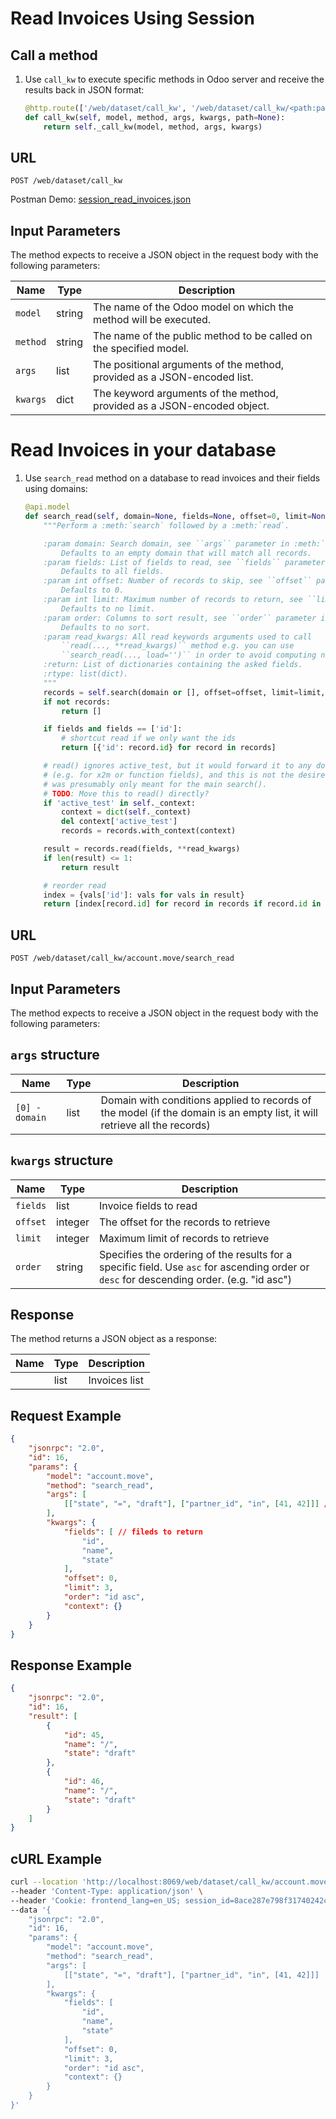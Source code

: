 Read Invoices Using Session
=============================

Call a method
-------------

1. Use `call_kw` to execute specific methods in Odoo server and receive the results back in JSON format:

    ```python
    @http.route(['/web/dataset/call_kw', '/web/dataset/call_kw/<path:path>'], type='json', auth="user")
    def call_kw(self, model, method, args, kwargs, path=None):
        return self._call_kw(model, method, args, kwargs)
    ```

## URL

```
POST /web/dataset/call_kw
```

Postman Demo: [session_read_invoices.json](postman_collection.json)

## Input Parameters

The method expects to receive a JSON object in the request body with the following parameters:

| Name        | Type    | Description                                                                   |
|-------------|---------|-------------------------------------------------------------------------------|
| `model`     | string  | The name of the Odoo model on which the method will be executed.              |
| `method`    | string  | The name of the public method to be called on the specified model.            |
| `args`      | list    | The positional arguments of the method, provided as a JSON-encoded list.      |
| `kwargs`    | dict    | The keyword arguments of the method, provided as a JSON-encoded object.       |

Read Invoices in your database
=============================

1. Use `search_read` method on a database to read invoices and their fields using domains:

    ```python
    @api.model
    def search_read(self, domain=None, fields=None, offset=0, limit=None, order=None, **read_kwargs):
        """Perform a :meth:`search` followed by a :meth:`read`.

        :param domain: Search domain, see ``args`` parameter in :meth:`search`.
            Defaults to an empty domain that will match all records.
        :param fields: List of fields to read, see ``fields`` parameter in :meth:`read`.
            Defaults to all fields.
        :param int offset: Number of records to skip, see ``offset`` parameter in :meth:`search`.
            Defaults to 0.
        :param int limit: Maximum number of records to return, see ``limit`` parameter in :meth:`search`.
            Defaults to no limit.
        :param order: Columns to sort result, see ``order`` parameter in :meth:`search`.
            Defaults to no sort.
        :param read_kwargs: All read keywords arguments used to call
            ``read(..., **read_kwargs)`` method e.g. you can use
            ``search_read(..., load='')`` in order to avoid computing name_get
        :return: List of dictionaries containing the asked fields.
        :rtype: list(dict).
        """
        records = self.search(domain or [], offset=offset, limit=limit, order=order)
        if not records:
            return []

        if fields and fields == ['id']:
            # shortcut read if we only want the ids
            return [{'id': record.id} for record in records]

        # read() ignores active_test, but it would forward it to any downstream search call
        # (e.g. for x2m or function fields), and this is not the desired behavior, the flag
        # was presumably only meant for the main search().
        # TODO: Move this to read() directly?
        if 'active_test' in self._context:
            context = dict(self._context)
            del context['active_test']
            records = records.with_context(context)

        result = records.read(fields, **read_kwargs)
        if len(result) <= 1:
            return result

        # reorder read
        index = {vals['id']: vals for vals in result}
        return [index[record.id] for record in records if record.id in index]
    ```

## URL

```
POST /web/dataset/call_kw/account.move/search_read
```

## Input Parameters

The method expects to receive a JSON object in the request body with the following parameters:

## `args` structure

| Name                   | Type    | Description                                                             |
|------------------------|---------|-------------------------------------------------------------------------|
| `[0] - domain`         | list    | Domain with conditions applied to records of the model (if the domain is an empty list, it will retrieve all the records)  |

## `kwargs` structure

| Name                   | Type    | Description                                                             |
|------------------------|---------|-------------------------------------------------------------------------|
| `fields`               | list    | Invoice fields to read                                                  |
| `offset`               | integer | The offset for the records to retrieve                                  |
| `limit`                | integer | Maximum limit of records to retrieve                                    |
| `order`                | string  | Specifies the ordering of the results for a specific field. Use `asc` for ascending order or `desc` for descending order. (e.g. "id asc") |

## Response

The method returns a JSON object as a response:

| Name                 | Type    | Description                                                               |
|----------------------|---------|---------------------------------------------------------------------------|
|                      | list    | Invoices list                                                              |

## Request Example

```json
{
    "jsonrpc": "2.0",
    "id": 16,
    "params": {
        "model": "account.move",
        "method": "search_read",
        "args": [
            [["state", "=", "draft"], ["partner_id", "in", [41, 42]]] // domain
        ],
        "kwargs": {
            "fields": [ // fileds to return
                "id",
                "name",
                "state"
            ],
            "offset": 0,
            "limit": 3,
            "order": "id asc",
            "context": {}
        }
    }
}
```

## Response Example

```json
{
    "jsonrpc": "2.0",
    "id": 16,
    "result": [
        {
            "id": 45,
            "name": "/",
            "state": "draft"
        },
        {
            "id": 46,
            "name": "/",
            "state": "draft"
        }
    ]
}
```

## cURL Example

```bash
curl --location 'http://localhost:8069/web/dataset/call_kw/account.move/search_read' \
--header 'Content-Type: application/json' \
--header 'Cookie: frontend_lang=en_US; session_id=8ace287e798f31740242c2a1cdbe8b45352d7e72' \
--data '{
    "jsonrpc": "2.0",
    "id": 16,
    "params": {
        "model": "account.move",
        "method": "search_read",
        "args": [
            [["state", "=", "draft"], ["partner_id", "in", [41, 42]]]
        ],
        "kwargs": {
            "fields": [ 
                "id",
                "name",
                "state"
            ],
            "offset": 0,
            "limit": 3,
            "order": "id asc",
            "context": {}
        }
    }
}'
```

